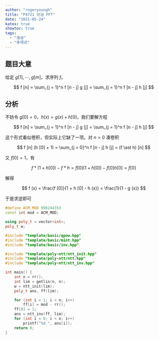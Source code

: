 ```yaml
---
author: "rogeryoungh"
title: "P4721 分治 FFT"
date: "2021-05-24"
katex: true
showtoc: true
tags:
  - "洛谷"
  - "多项式"
---
```


## 题目大意

给定 $g[1], \cdots, g[m]$，求序列 $f$。

$$
f [n] = \sum_{j = 1}^n f [n - j] g [j] = \sum_{j = 1}^n f [n - j] h [j]
$$

## 分析

不妨令 $g [0] = 0$，$h (x) = g (x) + h [0]$，我们要解方程

$$
f [n] = \sum_{j = 1}^n f [n - j] g [j] = \sum_{j = 1}^n f [n - j] h [j]
$$

这个形式看似卷积，但实际上它缺了一项。对 $n > 0$ 凑卷积

$$
f [n] (h [0] + 1) = \sum_{j = 0}^n f [n - j] h [j] = (f \ast h) [n]
$$

又 $f [0] = 1$，有

$$
f \ast (1 + h [0]) - f \ast h = f [0] (1 + h [0]) - f [0] h [0] = f [0]
$$

解得

$$
f (x) = \frac{f [0]}{1 + h [0] - h (x)} = \frac{1}{1 - g (x)}
$$

于是求逆即可

```cpp
#define ACM_MOD 998244353
const int mod = ACM_MOD;

using poly_t = vector<int>;
poly_t w;

#include "template/basic/qpow.hpp"
#include "template/basic/mint.hpp"
#include "template/basic/inv.hpp"

#include "template/poly-ntt/ntt_init.hpp"
#include "template/poly-ntt/ntt.hpp"
#include "template/poly-ntt/ntt_inv.hpp"

int main() {
    int n = rr();
    int lim = getlin(n, n);
    w = ntt_init(lim);
    poly_t ans, ff(lim);

    for (int i = 1; i < n; i++)
        ff[i] = mod - rr();
    ff[0] = 1;
    ans = ntt_inv(ff, lim);
    for (int i = 0; i < n; i++)
        printf("%d ", ans[i]);
    return 0;
}

```
